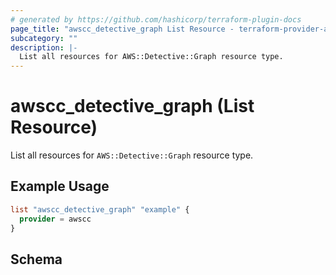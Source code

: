 ```yaml
---
# generated by https://github.com/hashicorp/terraform-plugin-docs
page_title: "awscc_detective_graph List Resource - terraform-provider-awscc"
subcategory: ""
description: |-
  List all resources for AWS::Detective::Graph resource type.
---
```


# awscc_detective_graph (List Resource)

List all resources for `AWS::Detective::Graph` resource type.

## Example Usage

```terraform
list "awscc_detective_graph" "example" {
  provider = awscc
}
```

<!-- schema generated by tfplugindocs -->
## Schema
